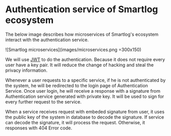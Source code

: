 # Authentication service of Smartlog ecosystem #

The below image describes how microservices of Smartlog's ecosystem interact with the authentication service.

![Smartlog microservices](images/microservices.png =300x150)

We will use [JWT](https://jwt.io/introduction/) to do the authentication. Because it does not require every user have a key pair. It will reduce the change of hacking and steal the privacy information.

Whenever a user requests to a specific service, if he is not authenticated by the system, he will be redirected to the login page of Authentication Service. Once user login, he will receive a response with a signature from Authentication service generated with private key. It will be used to sign for every further request to the service.

When a service receives request with embeded signature from user, it uses the public key of the system in database to decode the signature. If service can decode the signature, it will process the request. Otherwise, it responses with 404 Error code.